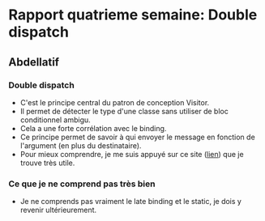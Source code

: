 # Rapport quatrieme semaine: Double dispatch

## Abdellatif

### Double dispatch

- C'est le principe central du patron de conception Visitor.
- Il permet de détecter le type d'une classe sans utiliser de bloc conditionnel ambigu.
- Cela a une forte corrélation avec le binding.
- Ce principe permet de savoir à qui envoyer le message en fonction de l'argument (en plus du destinataire).
- Pour mieux comprendre, je me suis appuyé sur ce site ([lien](https://refactoring.guru/design-patterns/visitor-double-dispatch)) que je trouve très utile.

### Ce que je ne comprend pas très bien

- Je ne comprends pas vraiment le late binding et le static, je dois y revenir ultérieurement.
